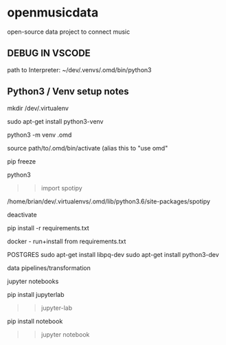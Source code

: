 # openmusicdata
open-source data project to connect music


## DEBUG IN VSCODE

path to Interpreter:
~/dev/.venvs/.omd/bin/python3

## Python3 / Venv setup notes

mkdir /dev/.virtualenv

sudo apt-get install python3-venv

python3 -m venv .omd


source path/to/.omd/bin/activate
(alias this to "use omd"

pip freeze


python3
>> import spotipy


/home/brian/dev/.virtualenvs/.omd/lib/python3.6/site-packages/spotipy

deactivate

pip install -r requirements.txt

docker - run+install from requirements.txt


POSTGRES
sudo apt-get install libpq-dev
sudo apt-get install python3-dev




data pipelines/transformation

jupyter notebooks

pip install jupyterlab
>> jupyter-lab

pip install notebook
>> jupyter notebook

